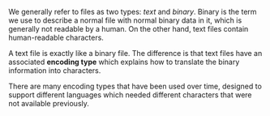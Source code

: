 We generally refer to files as two types: *text* and *binary*. Binary is the term we use to describe a normal file with normal binary data in it, which is generally not readable by a human. On the other hand, text files contain human-readable characters.

A text file is exactly like a binary file. The difference is that text files have an associated **encoding type** which explains how to translate the binary information into characters.

There are many encoding types that have been used over time, designed to support different languages which needed different characters that were not available previously.

